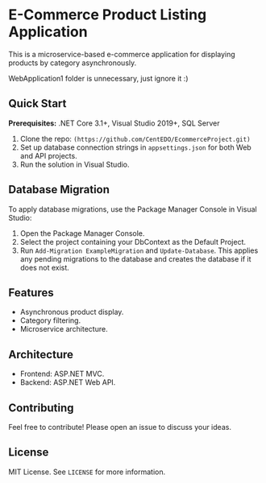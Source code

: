 # E-Commerce Product Listing Application

This is a microservice-based e-commerce application for displaying products by category asynchronously.

WebApplication1 folder is unnecessary, just ignore it :)

## Quick Start

**Prerequisites:** .NET Core 3.1+, Visual Studio 2019+, SQL Server

1. Clone the repo: `(https://github.com/CentEDO/EcommerceProject.git)`
2. Set up database connection strings in `appsettings.json` for both Web and API projects.
3. Run the solution in Visual Studio.

## Database Migration

To apply database migrations, use the Package Manager Console in Visual Studio:

1. Open the Package Manager Console.
2. Select the project containing your DbContext as the Default Project.
3. Run `Add-Migration ExampleMigration` and `Update-Database`. This applies any pending migrations to the database and creates the database if it does not exist.
   
## Features

- Asynchronous product display.
- Category filtering.
- Microservice architecture.

## Architecture

- Frontend: ASP.NET MVC.
- Backend: ASP.NET Web API.

## Contributing

Feel free to contribute! Please open an issue to discuss your ideas.

## License

MIT License. See `LICENSE` for more information.
